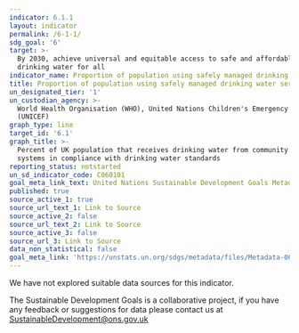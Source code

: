 ```yaml
---
indicator: 6.1.1
layout: indicator
permalink: /6-1-1/
sdg_goal: '6'
target: >-
  By 2030, achieve universal and equitable access to safe and affordable
  drinking water for all
indicator_name: Proportion of population using safely managed drinking water services
title: Proportion of population using safely managed drinking water services
un_designated_tier: '1'
un_custodian_agency: >-
  World Health Organisation (WHO), United Nations Children's Emergency Fund
  (UNICEF)
graph_type: line
target_id: '6.1'
graph_title: >-
  Percent of UK population that receives drinking water from community water
  systems in compliance with drinking water standards
reporting_status: notstarted
un_sd_indicator_code: C060101
goal_meta_link_text: United Nations Sustainable Development Goals Metadata (pdf 428kB)
published: true
source_active_1: true
source_url_text_1: Link to Source
source_active_2: false
source_url_text_2: Link to Source
source_active_3: false
source_url_3: Link to Source
data_non_statistical: false
goal_meta_link: 'https://unstats.un.org/sdgs/metadata/files/Metadata-06-01-01.pdf'
---
```


We have not explored suitable data sources for this indicator. 

The Sustainable Development Goals is a collaborative project, if you have any feedback or suggestions for data please contact us at <SustainableDevelopment@ons.gov.uk>
